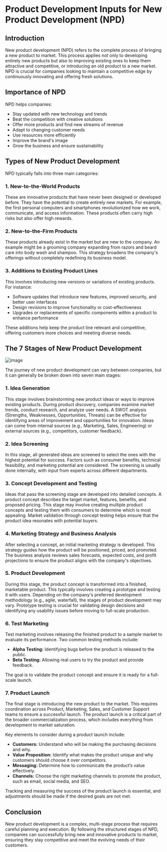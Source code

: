 # Product Development Inputs for New Product Development (NPD)

## Introduction
New product development (NPD) refers to the complete process of bringing a new product to market. This process applies not only to developing entirely new products but also to improving existing ones to keep them attractive and competitive, or introducing an old product to a new market. NPD is crucial for companies looking to maintain a competitive edge by continuously innovating and offering fresh solutions.

## Importance of NPD
NPD helps companies:
- Stay updated with new technology and trends
- Beat the competition with creative solutions
- Offer more products and find new streams of revenue
- Adapt to changing customer needs
- Use resources more efficiently
- Improve the brand's image
- Grow the business and ensure sustainability

## Types of New Product Development
NPD typically falls into three main categories:

### 1. New-to-the-World Products
These are innovative products that have never been designed or developed before. They have the potential to create entirely new markets. For example, the first personal computers and smartphones revolutionized how we work, communicate, and access information. These products often carry high risks but also offer high rewards.

### 2. New-to-the-Firm Products
These products already exist in the market but are new to the company. An example might be a grooming company expanding from razors and beard care into body wash and shampoo. This strategy broadens the company's offerings without completely redefining its business model.

### 3. Additions to Existing Product Lines
This involves introducing new versions or variations of existing products. For instance:
- Software updates that introduce new features, improved security, and better user interfaces
- Design revisions to improve functionality or cost-effectiveness
- Upgrades or replacements of specific components within a product to enhance performance

These additions help keep the product line relevant and competitive, offering customers more choices and meeting diverse needs.

## The 7 Stages of New Product Development
![image](https://github.com/user-attachments/assets/3781506d-129b-45bd-b7e6-7dc6baa62fe5)


The journey of new product development can vary between companies, but it can generally be broken down into seven main stages:

### 1. Idea Generation
This stage involves brainstorming new product ideas or ways to improve existing products. During product discovery, companies examine market trends, conduct research, and analyze user needs. A SWOT analysis (Strengths, Weaknesses, Opportunities, Threats) can be effective for identifying areas of improvement and opportunities for innovation. Ideas can come from internal sources (e.g., Marketing, Sales, Engineering) or external sources (e.g., competitors, customer feedback).

### 2. Idea Screening
In this stage, all generated ideas are screened to select the ones with the highest potential for success. Factors such as consumer benefits, technical feasibility, and marketing potential are considered. The screening is usually done internally, with input from experts across different departments.

### 3. Concept Development and Testing
Ideas that pass the screening stage are developed into detailed concepts. A product concept describes the target market, features, benefits, and proposed pricing. This stage may involve creating multiple product concepts and testing them with consumers to determine which is most appealing. Market validation through concept testing helps ensure that the product idea resonates with potential buyers.

### 4. Marketing Strategy and Business Analysis
After selecting a concept, an initial marketing strategy is developed. This strategy guides how the product will be positioned, priced, and promoted. The business analysis reviews sales forecasts, expected costs, and profit projections to ensure the product aligns with the company's objectives.

### 5. Product Development
During this stage, the product concept is transformed into a finished, marketable product. This typically involves creating a prototype and testing it with users. Depending on the company's preferred development methodology (e.g., agile, waterfall), the stages of product development may vary. Prototype testing is crucial for validating design decisions and identifying any usability issues before moving to full-scale production.

### 6. Test Marketing
Test marketing involves releasing the finished product to a sample market to evaluate its performance. Two common testing methods include:
- **Alpha Testing:** Identifying bugs before the product is released to the public.
- **Beta Testing:** Allowing real users to try the product and provide feedback.

The goal is to validate the product concept and ensure it is ready for a full-scale launch.

### 7. Product Launch
The final stage is introducing the new product to the market. This requires coordination across Product, Marketing, Sales, and Customer Support teams to ensure a successful launch. The product launch is a critical part of the broader commercialization process, which includes everything from development to market saturation.

Key elements to consider during a product launch include:
- **Customers:** Understand who will be making the purchasing decisions and why.
- **Value Proposition:** Identify what makes the product unique and why customers should choose it over competitors.
- **Messaging:** Determine how to communicate the product’s value effectively.
- **Channels:** Choose the right marketing channels to promote the product, such as email, social media, and SEO.

Tracking and measuring the success of the product launch is essential, and adjustments should be made if the desired goals are not met.

## Conclusion
New product development is a complex, multi-stage process that requires careful planning and execution. By following the structured stages of NPD, companies can successfully bring new and innovative products to market, ensuring they stay competitive and meet the evolving needs of their customers.

